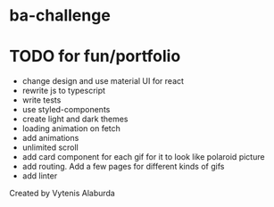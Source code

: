 # ba-challenge

# TODO for fun/portfolio

- change design and use material UI for react
- rewrite js to typescript
- write tests
- use styled-components
- create light and dark themes
- loading animation on fetch
- add animations
- unlimited scroll
- add card component for each gif for it to look like polaroid picture
- add routing. Add a few pages for different kinds of gifs
- add linter 
 
Created by Vytenis Alaburda
